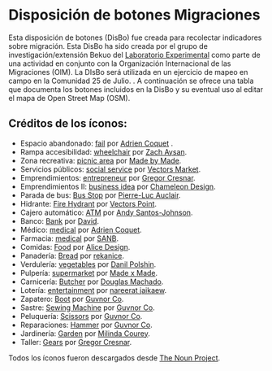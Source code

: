 # Disposición de botones Migraciones

Esta disposición de botones (DisBo) fue creada para recolectar indicadores sobre migración. Esta DisBo ha sido creada por el grupo de investigación/extensión Bekuo del [Laboratorio Experimental](labexp.org) como parte de una actividad en conjunto con la Organización Internacional de las Migraciones (OIM). La DIsBo será utilizada en un ejercicio de mapeo en campo en la Comunidad 25 de Julio. .  A continuación se ofrece una tabla que documenta los botones incluidos en la DisBo y su eventual uso al editar el mapa de Open Street Map (OSM).



## **Créditos de los íconos:**

* Espacio abandonado: [fail](https://thenounproject.com/search/?q=abandon&i=1715963) por [Adrien Coquet](https://thenounproject.com/coquet_adrien/) .
* Rampa accesibilidad: [wheelchair](https://thenounproject.com/search/?q=wheel+chair+ramp&i=226857) por [Zach Aysan](https://thenounproject.com/zachaysan/).
* Zona recreativa: [picnic area](https://thenounproject.com/search/?q=recreation+area&i=2507816) por [Made by Made](https://thenounproject.com/made.somewhere/).
* Servicios públicos: [social service](https://thenounproject.com/search/?q=public+service&i=1861169) por [Vectors Market](https://thenounproject.com/vectorsmarket/).
* Emprendimientos: [entrepreneur](https://thenounproject.com/search/?q=entrepreneurship&i=1603532) por [Gregor Cresnar](https://thenounproject.com/grega.cresnar/).
* Emprendimientos II: [business idea](https://thenounproject.com/term/entrepreneurship/418327/) por [Chameleon Design](https://thenounproject.com/Chamedesign/).
* Parada de bus: [Bus Stop](https://thenounproject.com/search/?q=bus+stop&i=19258) por [Pierre-Luc Auclair](https://thenounproject.com/pierreluc.auclair/).
* Hidrante: [Fire Hydrant](https://thenounproject.com/search/?q=fire+hydrant&i=2751891) por [Vectors Point](https://thenounproject.com/vectorspoint/).
* Cajero automático: [ATM](https://thenounproject.com/search/?q=atm&i=1422) por [Andy Santos-Johnson](https://thenounproject.com/ASJ).
* Banco: [Bank](https://thenounproject.com/search/?q=bank&i=1204856) por [David](https://thenounproject.com/kaxgyatso/).
* Médico: [medical](https://thenounproject.com/search/?q=medical&i=3681461) por [Adrien Coquet](https://thenounproject.com/coquet_adrien/).
* Farmacia: [medical](https://thenounproject.com/search/?q=medical&i=3149488) por [SANB](https://thenounproject.com/sanb1984sanb/).
* Comidas: [Food](https://thenounproject.com/search/?q=food&i=3407707) por [Alice Design](https://thenounproject.com/rose-alice-design/). 
* Panadería: [Bread](https://thenounproject.com/search/?q=bread&i=1531250) por [rekanice](https://thenounproject.com/rekanice/).
* Verdulería: [vegetables](https://thenounproject.com/search/?q=vegetables&i=918550) por [Danil Polshin](https://thenounproject.com/everydaytemplate/).
* Pulpería: [supermarket](https://thenounproject.com/search/?q=supermarket&i=1964818) por [Made x Made](https://thenounproject.com/christian933/).
* Carnicería: [Butcher](https://thenounproject.com/term/butcher/464150/) por [Douglas Machado](https://thenounproject.com/douglas-santos/).
* Lotería: [entertainment](https://thenounproject.com/piipimm.pz/collection/lotto/?i=3508145) por [nareerat jaikaew](https://thenounproject.com/piipimm.pz/).
* Zapatero: [Boot](https://thenounproject.com/term/craftmanship/17443/) por [Guvnor Co](https://thenounproject.com/Guvnor/).
* Sastre: [Sewing Machine](https://thenounproject.com/term/craftmanship/17433/) por [Guvnor Co](https://thenounproject.com/Guvnor/).
* Peluquería: [Scissors](https://thenounproject.com/term/craftmanship/17436/) por [Guvnor Co](https://thenounproject.com/Guvnor/).
* Reparaciones: [Hammer](https://thenounproject.com/term/craftmanship/17440/) por [Guvnor Co](https://thenounproject.com/Guvnor/).
* Jardinería: [Garden](https://thenounproject.com/search/?q=garden&i=308785) por [Milinda Courey](https://thenounproject.com/milindacourey10/).
* Taller: [Gears](https://thenounproject.com/search/?q=gear&i=694967) por [Gregor Cresnar](https://thenounproject.com/grega.cresnar/).



Todos los íconos fueron descargados desde [The Noun Project](https://thenounproject.com).